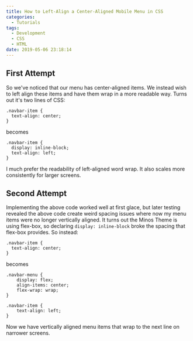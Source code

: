 ```yaml
---
title: How to Left-Align a Center-Aligned Mobile Menu in CSS
categories:
  - Tutorials
tags:
  - Development
  - CSS
  - HTML
date: 2019-05-06 23:18:14
---
```


## First Attempt

So we've noticed that our menu has center-aligned items. We instead wish to left align these items and have them wrap in a more readable way. Turns out it's two lines of CSS:

```
.navbar-item {
  text-align: center;
}

```

becomes

```
.navbar-item {
  display: inline-block;
  text-align: left;
}
```

I much prefer the readability of left-aligned word wrap. It also scales more consistently for larger screens.

## Second Attempt

Implementing the above code worked well at first glace, but later testing revealed the above code create weird spacing issues where now my menu items were no longer vertically aligned. It turns out the Minos Theme is using flex-box, so
declaring `display: inline-block` broke the spacing that flex-box provides. So instead:

```
.navbar-item {
  text-align: center;
}

```

becomes

```
.navbar-menu {
    display: flex;
    align-items: center;
    flex-wrap: wrap;
}

.navbar-item {
    text-align: left;
}
```

Now we have vertically aligned menu items that wrap to the next line on narrower screens.